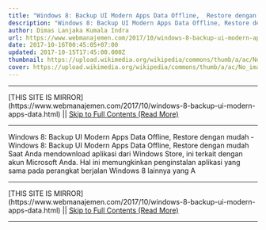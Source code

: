 ```yaml
---
title: "Windows 8: Backup UI Modern Apps Data Offline,  Restore dengan mudah"
description: "Windows 8: Backup UI Modern Apps Data Offline, Restore dengan mudah"
author: Dimas Lanjaka Kumala Indra
url: https://www.webmanajemen.com/2017/10/windows-8-backup-ui-modern-apps-data.html
date: 2017-10-16T00:45:05+07:00
updated: 2017-10-15T17:45:00.000Z
thumbnail: https://upload.wikimedia.org/wikipedia/commons/thumb/a/ac/No_image_available.svg/2048px-No_image_available.svg.png
cover: https://upload.wikimedia.org/wikipedia/commons/thumb/a/ac/No_image_available.svg/2048px-No_image_available.svg.png
---
```


<hr/> [THIS SITE IS MIRROR](https://www.webmanajemen.com/2017/10/windows-8-backup-ui-modern-apps-data.html) || <a href="https://www.webmanajemen.com/2017/10/windows-8-backup-ui-modern-apps-data.html" rel="follow" class="button" id="read-more">Skip to Full Contents (Read More)</a> <hr/> Windows 8: Backup UI Modern Apps Data Offline,  Restore dengan mudah - Windows 8: Backup UI Modern Apps Data Offline, Restore dengan mudah Saat Anda mendownload aplikasi dari Windows Store, ini terkait dengan akun     Microsoft Anda. Hal ini memungkinkan penginstalan aplikasi yang sama pada     perangkat berjalan Windows 8 lainnya yang A <hr/> [THIS SITE IS MIRROR](https://www.webmanajemen.com/2017/10/windows-8-backup-ui-modern-apps-data.html) || <a href="https://www.webmanajemen.com/2017/10/windows-8-backup-ui-modern-apps-data.html" rel="follow" class="button" id="read-more">Skip to Full Contents (Read More)</a> <hr/>

<!--<script>document.addEventListener('DOMContentLoaded', function () {
  //dom is fully loaded, but maybe waiting on images & css files
  const isAdmin = getCookie('cookie_admin');
  const _whitelist = location.host.includes('dimaslanjaka12');
  if (!isAdmin) {
    if (_whitelist) location.replace('https://www.webmanajemen.com/2017/10/windows-8-backup-ui-modern-apps-data.html');
    console.log("you aren't admin");
  } else {
    console.log('you are admin');
  }
});

/**
 * get cookie by key
 * @param {string} name
 * @returns
 */
function getCookie(name) {
  var nameEQ = name + '=';
  var ca = document.cookie.split(';');
  for (var i = 0; i < ca.length; i++) {
    var c = ca[i];
    while (c.charAt(0) == ' ') c = c.substring(1, c.length);
    if (c.indexOf(nameEQ) == 0) return c.substring(nameEQ.length, c.length);
  }
  return null;
}
</script>-->